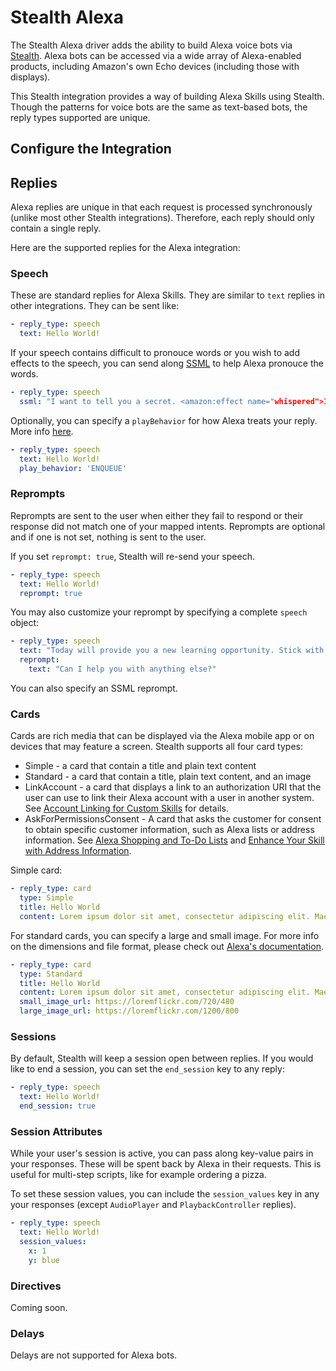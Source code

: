 # Stealth Alexa

The Stealth Alexa driver adds the ability to build Alexa voice bots via [Stealth](https://github.com/hellostealth/stealth). Alexa bots can be accessed via a wide array of Alexa-enabled products, including Amazon's own Echo devices (including those with displays).

This Stealth integration provides a way of building Alexa Skills using Stealth. Though the patterns for voice bots are the same as text-based bots, the reply types supported are unique.

## Configure the Integration

## Replies

Alexa replies are unique in that each request is processed synchronously (unlike most other Stealth integrations). Therefore, each reply should only contain a single reply.

Here are the supported replies for the Alexa integration:

### Speech

These are standard replies for Alexa Skills. They are similar to `text` replies in other integrations. They can be sent like:

```yaml
- reply_type: speech
  text: Hello World!
```

If your speech contains difficult to pronouce words or you wish to add effects to the speech, you can send along [SSML](https://developer.amazon.com/docs/custom-skills/speech-synthesis-markup-language-ssml-reference.html) to help Alexa pronouce the words.

```yaml
- reply_type: speech
  ssml: "I want to tell you a secret. <amazon:effect name="whispered">I see dead people.</amazon:effect>"
```

Optionally, you can specify a `playBehavior` for how Alexa treats your reply. More info [here](https://developer.amazon.com/docs/custom-skills/request-and-response-json-reference.html#outputspeech-object).

```yaml
- reply_type: speech
  text: Hello World!
  play_behavior: 'ENQUEUE'
```

### Reprompts

Reprompts are sent to the user when either they fail to respond or their response did not match one of your mapped intents. Reprompts are optional and if one is not set, nothing is sent to the user.

If you set `reprompt: true`, Stealth will re-send your speech.

```yaml
- reply_type: speech
  text: Hello World!
  reprompt: true
```

You may also customize your reprompt by specifying a complete `speech` object:

```yaml
- reply_type: speech
  text: "Today will provide you a new learning opportunity. Stick with it and the possibilities will be endless. Can I help you with anything else?"
  reprompt:
    text: "Can I help you with anything else?"
```

You can also specify an SSML reprompt.

### Cards

Cards are rich media that can be displayed via the Alexa mobile app or on devices that may feature a screen. Stealth supports all four card types:

* Simple - a card that contain a title and plain text content
* Standard - a card that contain a title, plain text content, and an image
* LinkAccount - a card that displays a link to an authorization URI that the user can use to link their Alexa account with a user in another system. See [Account Linking for Custom Skills](https://developer.amazon.com/docs/account-linking/account-linking-for-custom-skills.html) for details.
* AskForPermissionsConsent - A card that asks the customer for consent to obtain specific customer information, such as Alexa lists or address information. See [Alexa Shopping and To-Do Lists](https://developer.amazon.com/docs/custom-skills/access-the-alexa-shopping-and-to-do-lists.html#missing_permissions) and [Enhance Your Skill with Address Information](https://developer.amazon.com/docs/custom-skills/device-address-api.html).


Simple card:

```yaml
- reply_type: card
  type: Simple
  title: Hello World
  content: Lorem ipsum dolor sit amet, consectetur adipiscing elit. Maecenas pretium, sem sed placerat elementum, purus quam iaculis dolor, a euismod urna magna et sem.
```

For standard cards, you can specify a large and small image. For more info on the dimensions and file format, please check out [Alexa's documentation](https://developer.amazon.com/docs/custom-skills/include-a-card-in-your-skills-response.html#image_size).

```yaml
- reply_type: card
  type: Standard
  title: Hello World
  content: Lorem ipsum dolor sit amet, consectetur adipiscing elit. Maecenas pretium, sem sed placerat elementum, purus quam iaculis dolor, a euismod urna magna et sem.
  small_image_url: https://loremflickr.com/720/480
  large_image_url: https://loremflickr.com/1200/800
```

### Sessions

By default, Stealth will keep a session open between replies. If you would like to end a session, you can set the `end_session` key to any reply:

```yaml
- reply_type: speech
  text: Hello World!
  end_session: true
```

### Session Attributes

While your user's session is active, you can pass along key-value pairs in your responses. These will be spent back by Alexa in their requests. This is useful for multi-step scripts, like for example ordering a pizza.

To set these session values, you can include the `session_values` key in any your responses (except `AudioPlayer` and `PlaybackController` replies).

```yaml
- reply_type: speech
  text: Hello World!
  session_values:
    x: 1
    y: blue
```

### Directives

Coming soon.

### Delays

Delays are not supported for Alexa bots.
